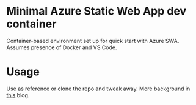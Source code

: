 # Minimal Azure Static Web App dev container
Container-based environment set up for quick start with Azure SWA. 
Assumes presence of Docker and VS Code.

# Usage
Use as reference or clone the repo and tweak away.
More background in [this](https://blog.wiseowls.co.nz/index.php/2021/09/07/azure-static-web-apps-lazy-dev-environment) blog.
